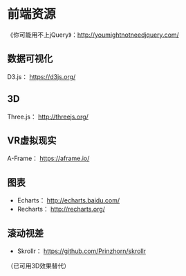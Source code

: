 # 前端资源

《你可能用不上jQuery》：<http://youmightnotneedjquery.com/>

## 数据可视化

D3.js： <https://d3js.org/>

## 3D

Three.js： <http://threejs.org/>

## VR虚拟现实

A-Frame： <https://aframe.io/>

## 图表

* Echarts： <http://echarts.baidu.com/>
* Recharts： <http://recharts.org/>

## 滚动视差

* Skrollr： <https://github.com/Prinzhorn/skrollr>

（已可用3D效果替代）
